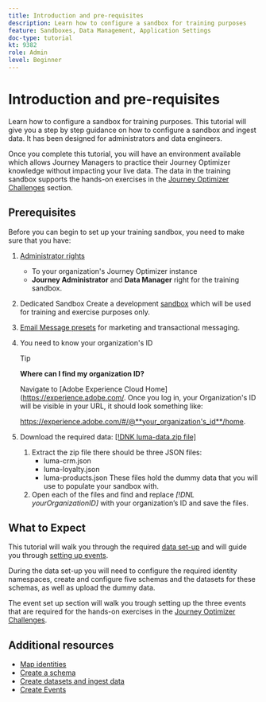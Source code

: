 ```yaml
---
title: Introduction and pre-requisites
description: Learn how to configure a sandbox for training purposes 
feature: Sandboxes, Data Management, Application Settings
doc-type: tutorial
kt: 9382
role: Admin
level: Beginner
---
```

# Introduction and pre-requisites

Learn how to configure a sandbox for training purposes. This tutorial will give you a step by step guidance on how to configure a sandbox and ingest data. It has been designed for administrators and data engineers.

Once you complete this tutorial, you will have an environment available which allows Journey Managers to practice their Journey Optimizer knowledge without impacting your live data. The data in the training sandbox supports the hands-on exercises in the [Journey Optimizer Challenges](/help/challenges/introduction-and-pre-requisites.md) section.

## Prerequisites

Before you can begin to set up your training sandbox, you need to make sure that you have:

1. [Administrator rights](https://experienceleague.adobe.com/docs/journey-optimizer-learn/tutorials/access-control/access-management.html?lang=en) 
   * To your organization's Journey Optimizer instance
   * **Journey Administrator** and **Data Manager** right for the training sandbox.
2. Dedicated Sandbox
    Create a development [sandbox](https://experienceleague.adobe.com/docs/journey-optimizer-learn/tutorials/access-control/create-and-manage-sandboxes.html?lang=en) which will be used for training and exercise purposes only.
3. [Email Message presets](https://experienceleague.adobe.com/docs/journey-optimizer-learn/tutorials/channel-configuration/set-up-email-channel.html?lang=en) for marketing and transactional messaging.
4. You need to know your organization's ID
   >[!TIP]
   > **Where can I find my organization ID?**
   >
   > Navigate to [Adobe Experience Cloud Home](https://experience.adobe.com/. Once you log in, your Organization's ID will be visible in your URL, it should look something like:
   > 
   > https://experience.adobe.com/#/@**your_organization's_id**/home.
   > 

5. Download the required data: [[!DNK luma-data.zip file]](/help/challenges/assets/luma-data.zip)
   1. Extract the zip file there should be three JSON files:
      * luma-crm.json
      * luma-loyalty.json
      * luma-products.json
      These files hold the dummy data that you will use to populate your sandbox with.
   2. Open each of the files and find and replace *[!DNL yourOrganizationID]* with your organization’s ID and save the files.

## What to Expect

This tutorial will walk you through the required [data set-up](/help/tutorial-configure-a-traing-sandbox/manual-data-set-up.md) and will guide you through [setting up events](/help/tutorial-configure-a-traing-sandbox/configure-events.md).

During the data set-up you will need to configure the required identity namespaces, create and configure five schemas and the datasets for these schemas, as well as upload the dummy data.

The event set up section will walk you trough setting up the three events that are required for the hands-on exercises in the [Journey Optimizer Challenges](/help/challenges/introduction-and-pre-requisites.md).

## Additional resources

* [Map identities](/help/set-up-data/map-identities.md)
* [Create a schema](help/set-up-data/create-schema.md)
* [Create datasets and ingest data](/help/set-up-data/create-datasets-and-ingest-data.md)
* [Create Events](/help/set-up-journeys/create-events.md)

